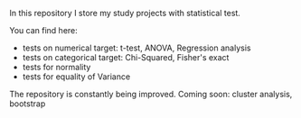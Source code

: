In this repository I store my study projects with statistical test.

You can find here:
- tests on numerical target: t-test, ANOVA, Regression analysis
- tests on categorical target: Chi-Squared, Fisher's exact
- tests for normality
- tests for equality of Variance

The repository is constantly being improved. Coming soon: cluster analysis, bootstrap
